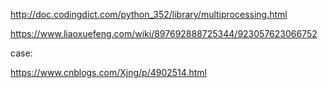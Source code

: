 http://doc.codingdict.com/python_352/library/multiprocessing.html

https://www.liaoxuefeng.com/wiki/897692888725344/923057623066752



case:

https://www.cnblogs.com/Xjng/p/4902514.html



